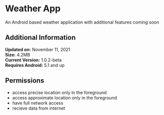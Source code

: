 # Weather App
An Android based weather application with additional features coming soon
## Additional Information
**Updated on:** November 11, 2021  
**Size:** 4.2MB  
**Current Version:** 1.0.2-beta  
**Requires Android:** 5.1 and up 
## Permissions
* access precise location only in the foreground
* access approximate location only in the foreground
* have full network access  
* recieve data from internet  
